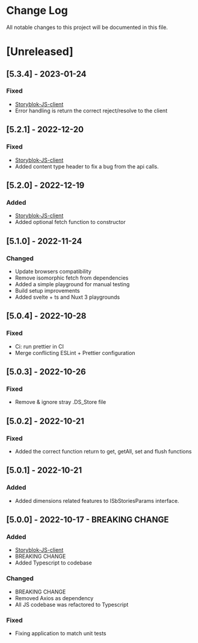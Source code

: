 # Change Log

All notable changes to this project will be documented in this file.

# [Unreleased]

## [5.3.4] - 2023-01-24

### Fixed

- [Storyblok-JS-client](https://github.com/storyblok/storyblok-js-client/releases/tag/v5.3.4)
- Error handling is return the correct reject/resolve to the client

## [5.2.1] - 2022-12-20

### Fixed

- [Storyblok-JS-client](https://github.com/storyblok/storyblok-js-client/releases/tag/v5.2.1)
- Added content type header to fix a bug from the api calls.

## [5.2.0] - 2022-12-19

### Added

- [Storyblok-JS-client](https://github.com/storyblok/storyblok-js-client/releases/tag/v5.2.0)
- Added optional fetch function to constructor

## [5.1.0] - 2022-11-24

### Changed

- Update browsers compatibility
- Remove isomorphic fetch from dependencies
- Added a simple playground for manual testing
- Build setup improvements
- Added svelte + ts and Nuxt 3 playgrounds

## [5.0.4] - 2022-10-28

### Fixed

- Ci: run prettier in CI
- Merge conflicting ESLint + Prettier configuration

## [5.0.3] - 2022-10-26

### Fixed

- Remove & ignore stray .DS_Store file

## [5.0.2] - 2022-10-21

### Fixed

- Added the correct function return to get, getAll, set and flush functions

## [5.0.1] - 2022-10-21

### Added

- Added dimensions related features to ISbStoriesParams interface.

## [5.0.0] - 2022-10-17 - BREAKING CHANGE

### Added

- [Storyblok-JS-client](https://github.com/storyblok/storyblok-js-client/compare/v4.5.6...v5.0.0)
- BREAKING CHANGE
- Added Typescript to codebase

### Changed

- BREAKING CHANGE
- Removed Axios as dependency
- All JS codebase was refactored to Typescript

### Fixed

- Fixing application to match unit tests
